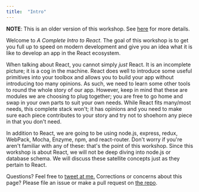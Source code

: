 ```yaml
---
title:  "Intro"
---
```


**NOTE**: This is an older version of this workshop. See [here][readme] for more details.

Welcome to _A Complete Intro to React_. The goal of this workshop is to get you full up to speed on modern development and give you an idea what it is like to develop an app in the React ecosystem.

When talking about React, you cannot simply _just_ React. It is an incomplete picture; it is a cog in the machine. React does well to introduce some useful primitives into your toolbox and allows you to build your app without introducing too many opinions. As such, we need to learn some other tools to round the whole story of our app. However, keep in mind that these are modules we are choosing to plug together; you are free to go home and swap in your own parts to suit your own needs. While React fits many/most needs, this complete stack won't; it has opinions and you need to make sure each piece contributes to your story and try not to shoehorn any piece in that you don't need.

In addition to React, we are going to be using node.js, express, redux, WebPack, Mocha, Enzyme, npm, and react-router. Don't worry if you're aren't familiar with any of these: that's the point of this workshop. Since this workshop is about React, we will not be deep diving into node.js or database schema. We will discuss these satellite concepts just as they pertain to React.

Questions? Feel free to <a href="https://twitter.com/holtbt">tweet at me.</a> Corrections or concerns about this page? Please file an issue or make a pull request on <a href="https://github.com/btholt/complete-intro-to-react">the repo</a>.

[readme]: https://github.com/btholt/complete-intro-to-react-v1/blob/gh-pages/README.md